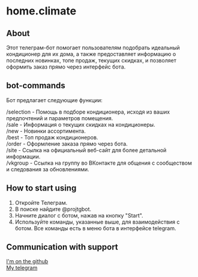 # home.climate

## About

Этот телеграм-бот помогает пользователям подобрать идеальный кондиционер для их дома, а также предоставляет информацию о последних новинках, топе продаж, текущих скидках, и позволяет оформить заказ прямо через интерфейс бота.

## bot-commands

Бот предлагает следующие функции:

/selection - Помощь в подборе кондиционера, исходя из ваших предпочтений и параметров помещения.<br />
/sale - Информация о текущих скидках на кондиционеры.<br />
/new - Новинки ассортимента.<br />
/best - Топ продаж кондиционеров.<br />
/order - Оформление заказа прямо через бота.<br />
/site - Ссылка на официальный веб-сайт для более детальной информации.<br />
/vkgroup - Ссылка на группу во ВКонтакте для общения с сообществом и следования за обновлениями.<br />

## How to start using

1. Откройте Телеграм.
2. В поиске найдите @projtgbot.
3. Начните диалог с ботом, нажав на кнопку "Start".
4. Используйте команды, указанные выше, для взаимодействия с ботом. Все команды есть в меню бота в интерфейсе telegram.

## Communication with support

[I'm on the github](https://github.com/seryozhageneva)<br />
[My telegram](https://t.me/yobb9)
